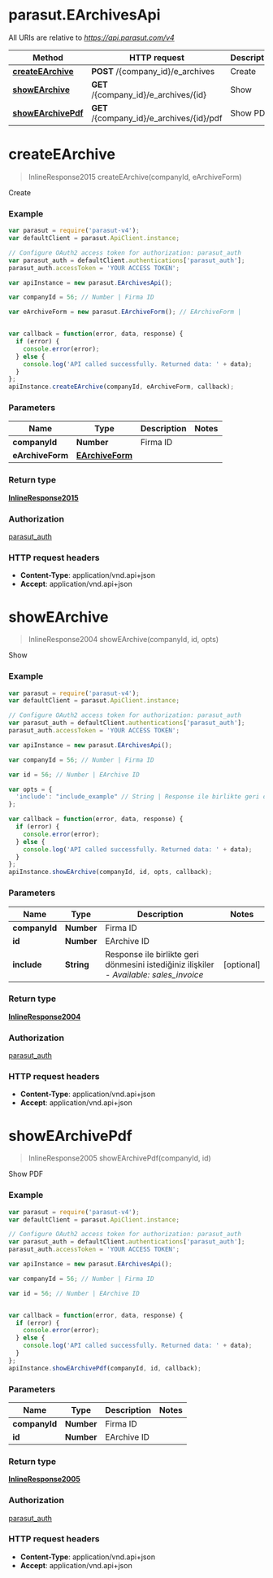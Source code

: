 # parasut.EArchivesApi

All URIs are relative to *https://api.parasut.com/v4*

Method | HTTP request | Description
------------- | ------------- | -------------
[**createEArchive**](EArchivesApi.md#createEArchive) | **POST** /{company_id}/e_archives | Create
[**showEArchive**](EArchivesApi.md#showEArchive) | **GET** /{company_id}/e_archives/{id} | Show
[**showEArchivePdf**](EArchivesApi.md#showEArchivePdf) | **GET** /{company_id}/e_archives/{id}/pdf | Show PDF


<a name="createEArchive"></a>
# **createEArchive**
> InlineResponse2015 createEArchive(companyId, eArchiveForm)

Create



### Example
```javascript
var parasut = require('parasut-v4');
var defaultClient = parasut.ApiClient.instance;

// Configure OAuth2 access token for authorization: parasut_auth
var parasut_auth = defaultClient.authentications['parasut_auth'];
parasut_auth.accessToken = 'YOUR ACCESS TOKEN';

var apiInstance = new parasut.EArchivesApi();

var companyId = 56; // Number | Firma ID

var eArchiveForm = new parasut.EArchiveForm(); // EArchiveForm | 


var callback = function(error, data, response) {
  if (error) {
    console.error(error);
  } else {
    console.log('API called successfully. Returned data: ' + data);
  }
};
apiInstance.createEArchive(companyId, eArchiveForm, callback);
```

### Parameters

Name | Type | Description  | Notes
------------- | ------------- | ------------- | -------------
 **companyId** | **Number**| Firma ID | 
 **eArchiveForm** | [**EArchiveForm**](EArchiveForm.md)|  | 

### Return type

[**InlineResponse2015**](InlineResponse2015.md)

### Authorization

[parasut_auth](../README.md#parasut_auth)

### HTTP request headers

 - **Content-Type**: application/vnd.api+json
 - **Accept**: application/vnd.api+json

<a name="showEArchive"></a>
# **showEArchive**
> InlineResponse2004 showEArchive(companyId, id, opts)

Show



### Example
```javascript
var parasut = require('parasut-v4');
var defaultClient = parasut.ApiClient.instance;

// Configure OAuth2 access token for authorization: parasut_auth
var parasut_auth = defaultClient.authentications['parasut_auth'];
parasut_auth.accessToken = 'YOUR ACCESS TOKEN';

var apiInstance = new parasut.EArchivesApi();

var companyId = 56; // Number | Firma ID

var id = 56; // Number | EArchive ID

var opts = { 
  'include': "include_example" // String | Response ile birlikte geri dönmesini istediğiniz ilişkiler - *Available: sales_invoice*
};

var callback = function(error, data, response) {
  if (error) {
    console.error(error);
  } else {
    console.log('API called successfully. Returned data: ' + data);
  }
};
apiInstance.showEArchive(companyId, id, opts, callback);
```

### Parameters

Name | Type | Description  | Notes
------------- | ------------- | ------------- | -------------
 **companyId** | **Number**| Firma ID | 
 **id** | **Number**| EArchive ID | 
 **include** | **String**| Response ile birlikte geri dönmesini istediğiniz ilişkiler - *Available: sales_invoice* | [optional] 

### Return type

[**InlineResponse2004**](InlineResponse2004.md)

### Authorization

[parasut_auth](../README.md#parasut_auth)

### HTTP request headers

 - **Content-Type**: application/vnd.api+json
 - **Accept**: application/vnd.api+json

<a name="showEArchivePdf"></a>
# **showEArchivePdf**
> InlineResponse2005 showEArchivePdf(companyId, id)

Show PDF



### Example
```javascript
var parasut = require('parasut-v4');
var defaultClient = parasut.ApiClient.instance;

// Configure OAuth2 access token for authorization: parasut_auth
var parasut_auth = defaultClient.authentications['parasut_auth'];
parasut_auth.accessToken = 'YOUR ACCESS TOKEN';

var apiInstance = new parasut.EArchivesApi();

var companyId = 56; // Number | Firma ID

var id = 56; // Number | EArchive ID


var callback = function(error, data, response) {
  if (error) {
    console.error(error);
  } else {
    console.log('API called successfully. Returned data: ' + data);
  }
};
apiInstance.showEArchivePdf(companyId, id, callback);
```

### Parameters

Name | Type | Description  | Notes
------------- | ------------- | ------------- | -------------
 **companyId** | **Number**| Firma ID | 
 **id** | **Number**| EArchive ID | 

### Return type

[**InlineResponse2005**](InlineResponse2005.md)

### Authorization

[parasut_auth](../README.md#parasut_auth)

### HTTP request headers

 - **Content-Type**: application/vnd.api+json
 - **Accept**: application/vnd.api+json

